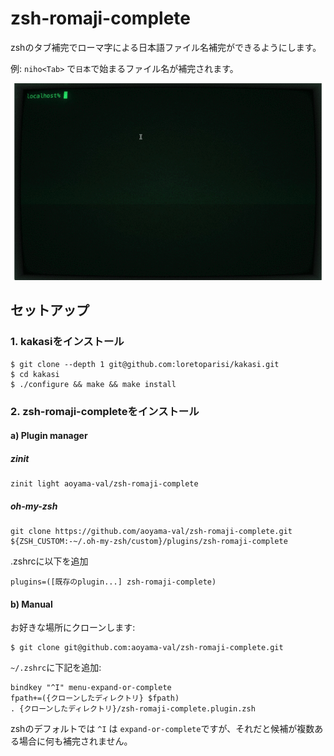 # zsh-romaji-complete

zshのタブ補完でローマ字による日本語ファイル名補完ができるようにします。

例: `niho<Tab>` で`日本`で始まるファイル名が補完されます。

<img src="./demo.gif">

## セットアップ

### 1. kakasiをインストール

```console
$ git clone --depth 1 git@github.com:loretoparisi/kakasi.git
$ cd kakasi
$ ./configure && make && make install
```

### 2. zsh-romaji-completeをインストール

#### a) Plugin manager

##### zinit
```
zinit light aoyama-val/zsh-romaji-complete
```

##### oh-my-zsh
```
git clone https://github.com/aoyama-val/zsh-romaji-complete.git ${ZSH_CUSTOM:-~/.oh-my-zsh/custom}/plugins/zsh-romaji-complete
```

.zshrcに以下を追加
```
plugins=([既存のplugin...] zsh-romaji-complete)
```


#### b) Manual

お好きな場所にクローンします:

```console
$ git clone git@github.com:aoyama-val/zsh-romaji-complete.git
```

`~/.zshrc`に下記を追加:

```
bindkey "^I" menu-expand-or-complete
fpath+=({クローンしたディレクトリ} $fpath)
. {クローンしたディレクトリ}/zsh-romaji-complete.plugin.zsh
```

zshのデフォルトでは `^I` は `expand-or-complete`ですが、それだと候補が複数ある場合に何も補完されません。
